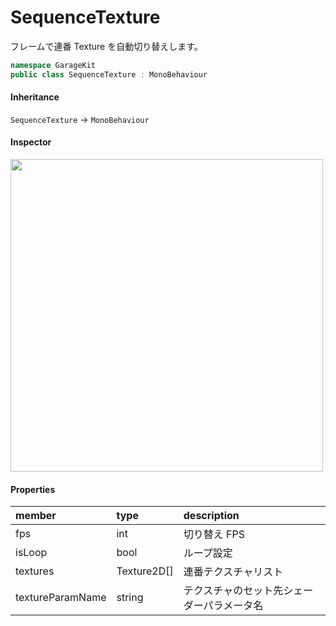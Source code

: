 # SequenceTexture

フレームで連番 Texture を自動切り替えします。

```csharp
namespace GarageKit
public class SequenceTexture : MonoBehaviour
```

#### Inheritance

`SequenceTexture` -> `MonoBehaviour`

#### Inspector

<img src="~/image/script_reference/sequencestexture_inspector.png" width="500px"/>

#### Properties

|member|type|description|
|:--|:--|:--|
|fps|int|切り替え FPS|
|isLoop|bool|ループ設定|
|textures|Texture2D[]|連番テクスチャリスト|
|textureParamName|string|テクスチャのセット先シェーダーパラメータ名|
